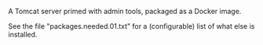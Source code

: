A Tomcat server primed with admin tools, packaged as a Docker image.

See the file "packages.needed.01.txt" for a (configurable) list of what else is installed.

